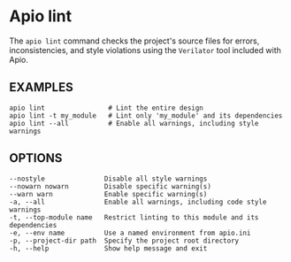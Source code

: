 # Apio lint

The `apio lint` command checks the project's source files for errors, inconsistencies, and style violations using the `Verilator` tool included with Apio.

## EXAMPLES

```
apio lint                # Lint the entire design
apio lint -t my_module   # Lint only 'my_module' and its dependencies
apio lint --all          # Enable all warnings, including style warnings
```

## OPTIONS

```
--nostyle               Disable all style warnings
--nowarn nowarn         Disable specific warning(s)
--warn warn             Enable specific warning(s)
-a, --all               Enable all warnings, including code style warnings
-t, --top-module name   Restrict linting to this module and its dependencies
-e, --env name          Use a named environment from apio.ini
-p, --project-dir path  Specify the project root directory
-h, --help              Show help message and exit
```

